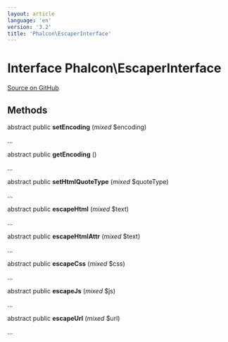 ```yaml
---
layout: article
language: 'en'
version: '3.2'
title: 'Phalcon\EscaperInterface'
---
```

# Interface **Phalcon\EscaperInterface**

<a href="https://github.com/phalcon/cphalcon/tree/v3.2.0/phalcon/escaperinterface.zep" class="btn btn-default btn-sm">Source on GitHub</a>

## Methods
abstract public  **setEncoding** (*mixed* $encoding)

...


abstract public  **getEncoding** ()

...


abstract public  **setHtmlQuoteType** (*mixed* $quoteType)

...


abstract public  **escapeHtml** (*mixed* $text)

...


abstract public  **escapeHtmlAttr** (*mixed* $text)

...


abstract public  **escapeCss** (*mixed* $css)

...


abstract public  **escapeJs** (*mixed* $js)

...


abstract public  **escapeUrl** (*mixed* $url)

...


